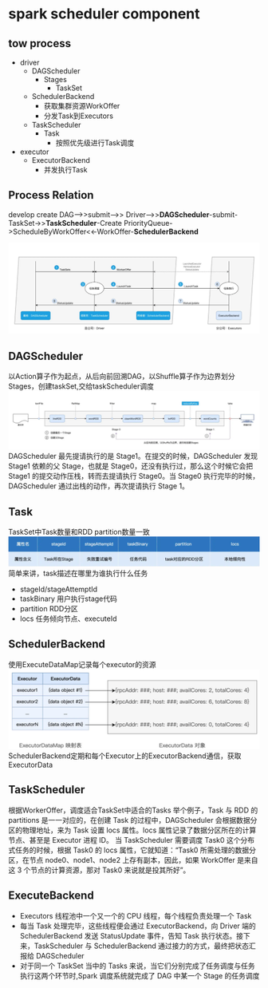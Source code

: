 # spark scheduler component
## tow process
  * driver
    * DAGScheduler
      * Stages
        * TaskSet
    * SchedulerBackend
      * 获取集群资源WorkOffer
      * 分发Task到Executors
    * TaskScheduler
      * Task
        * 按照优先级进行Task调度
  * executor
    * ExecutorBackend
      * 并发执行Task

## Process Relation
develop create DAG-->>submit-->>
Driver-->>**DAGScheduler**-submit-TaskSet->>**TaskScheduler**-Create PriorityQueue->ScheduleByWorkOffer<<-WorkOffer-**SchedulerBackend**

![img.png](img.png)

## DAGScheduler
以Action算子作为起点，从后向前回溯DAG，以Shuffle算子作为边界划分Stages，创建taskSet,交给taskScheduler调度
![img_1.png](img_1.png)
DAGScheduler 最先提请执行的是 Stage1。在提交的时候，DAGScheduler 发现 Stage1 依赖的父 Stage，也就是 Stage0，还没有执行过，那么这个时候它会把 Stage1 的提交动作压栈，转而去提请执行 Stage0。当 Stage0 执行完毕的时候，DAGScheduler 通过出栈的动作，再次提请执行 Stage 1。

## Task
TaskSet中Task数量和RDD partition数量一致
![img_2.png](img_2.png)
简单来讲，task描述在哪里为谁执行什么任务
* stageId/stageAttemptId
* taskBinary 用户执行stage代码
* partition RDD分区
* locs 任务倾向节点、executeId

## SchedulerBackend
使用ExecuteDataMap记录每个executor的资源
![img_3.png](img_3.png)
SchedulerBackend定期和每个Executor上的ExecutorBackend通信，获取ExecutorData

## TaskScheduler
根据WorkerOffer，调度适合TaskSet中适合的Tasks
举个例子，Task 与 RDD 的 partitions 是一一对应的，在创建 Task 的过程中，DAGScheduler 会根据数据分区的物理地址，来为 Task 设置 locs 属性。locs 属性记录了数据分区所在的计算节点、甚至是 Executor 进程 ID。
当 TaskScheduler 需要调度 Task0 这个分布式任务的时候，根据 Task0 的 locs 属性，它就知道：“Task0 所需处理的数据分区，在节点 node0、node1、node2 上存有副本，因此，如果 WorkOffer 是来自这 3 个节点的计算资源，那对 Task0 来说就是投其所好”。

## ExecuteBackend
* Executors 线程池中一个又一个的 CPU 线程，每个线程负责处理一个 Task
* 每当 Task 处理完毕，这些线程便会通过 ExecutorBackend，向 Driver 端的 SchedulerBackend 发送 StatusUpdate 事件，告知 Task 执行状态。接下来，TaskScheduler 与 SchedulerBackend 通过接力的方式，最终把状态汇报给 DAGScheduler
* 对于同一个 TaskSet 当中的 Tasks 来说，当它们分别完成了任务调度与任务执行这两个环节时,Spark 调度系统就完成了 DAG 中某一个 Stage 的任务调度